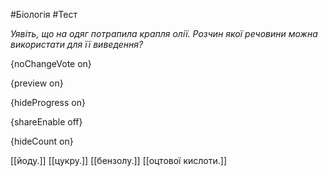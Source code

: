 #Біологія #Тест

*Уявіть, що на одяг потрапила крапля олії. Розчин якої речовини можна використати для її виведення?*

{noChangeVote on}

{preview on}

{hideProgress on}

{shareEnable off}

{hideCount on}

[[йоду.]]
[[цукру.]]
[[бензолу.]]
[[оцтової кислоти.]]
